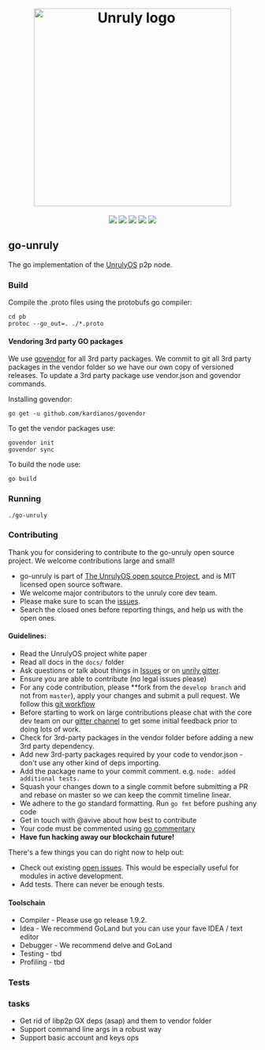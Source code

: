<h1 align="center">
  <a href="https://unruly.io"><img width="400" src="https://firebasestorage.googleapis.com/v0/b/fifth-jigsaw-167200.appspot.com/o/logo%403x.png?alt=media&token=cdcacbe4-aa56-4111-b719-15b2ade60069" alt="Unruly logo" /></a>
</h1>

<p align="center">

<img src="https://img.shields.io/packagist/l/doctrine/orm.svg"/>
<a href=""><img src="https://img.shields.io/badge/maintainer-%40avive-green.svg"/></a>
<img src="https://img.shields.io/badge/golang-%3E%3D%201.9.2-orange.svg"/>
<a href="https://gitter.im/unruly-os/Lobby"><img src="https://img.shields.io/badge/gitter-%23unruly--os-blue.svg"/></a>
<a href="https://unruly.io"><img src="https://img.shields.io/badge/madeby-unrulyOS-blue.svg"/></a>
</p>

## go-unruly
The go implementation of the [UnrulyOS](https://unruly.io) p2p node.

### Build

Compile the .proto files using the protobufs go compiler:

```
cd pb
protoc --go_out=. ./*.proto
```
#### Vendoring 3rd party GO packages
We use [govendor](https://github.com/kardianos/govendor) for all 3rd party packages.
We commit to git all 3rd party packages in the vendor folder so we have our own copy of versioned releases.
To update a 3rd party package use vendor.json and govendor commands.

Installing govendor:
```
go get -u github.com/kardianos/govendor
```

To get the vendor packages use:
```
govendor init
govendor sync
```

To build the node use:

```
go build
```

### Running

```
./go-unruly
```

### Contributing

Thank you for considering to contribute to the go-unruly open source project. 
We welcome contributions large and small!

- go-unruly is part of [The UnrulyOS open source Project](https://unruly.io), and is MIT licensed open source software.
- We welcome major contributors to the unruly core dev team.
- Please make sure to scan the [issues](https://github.com/UnrulyOS/go-unruly/issues). 
- Search the closed ones before reporting things, and help us with the open ones.

#### Guidelines:

- Read the UnrulyOS project white paper
- Read all docs in the `docs/` folder
- Ask questions or talk about things in [Issues](https://github.com/UnrulyOS/go-unruly/issues) or on [unrily gitter](https://gitter.im/unruly-os/Lobby).
- Ensure you are able to contribute (no legal issues please)
- For any code contribution, please **fork from the `develop branch` and not from `master`), apply your changes and submit a pull request. We follow this [git workflow](http://nvie.com/posts/a-successful-git-branching-model/)
- Before starting to work on large contributions please chat with the core dev team on our [gitter channel](https://gitter.im/unruly-os/Lobby) to get some initial feedback prior to doing lots of work.
- Check for 3rd-party packages in the vendor folder before adding a new 3rd party dependency.
- Add new 3rd-party packages required by your code to vendor.json - don't use any other kind of deps importing.
- Add the package name to your commit comment. e.g. `node: added additional tests.`
- Squash your changes down to a single commit before submitting a PR and rebase on master so we can keep the commit timeline linear.
- We adhere to the go standard formatting. Run `go fmt` before pushing any code
- Get in touch with @avive about how best to contribute
- Your code must be commented using [go commentary](https://golang.org/doc/effective_go.html#commentary)
- **Have fun hacking away our blockchain future!**

There's a few things you can do right now to help out:
 - Check out existing [open issues](https://github.com/UnrulyOS/go-unruly/issues). This would be especially useful for modules in active development.
 - Add tests. There can never be enough tests.
 
#### Toolschain

- Compiler - Please use go release 1.9.2. 
- Idea - We recommend GoLand but you can use your fave IDEA / text editor
- Debugger - We recommend delve and GoLand
- Testing - tbd
- Profiling - tbd


### Tests

### tasks

- Get rid of libp2p GX deps (asap) and them to vendor folder
- Support command line args in a robust way 
- Support basic account and keys ops

